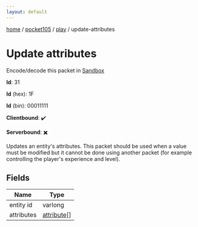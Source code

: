 ```yaml
---
layout: default
---
```


[home](/)  /  [pocket105](/protocol/pocket105)  /  [play](/protocol/pocket105/play)  /  update-attributes

# Update attributes

Encode/decode this packet in [Sandbox](../../../sandbox/pocket105#Play.UpdateAttributes)

**Id**: 31

**Id** (hex): 1F

**Id** (bin): 00011111

**Clientbound**: ✔️

**Serverbound**: ✖️

Updates an entity's attributes. This packet should be used when a value must be modified but it cannot be done using another packet (for example controlling the player's experience and level).

## Fields

Name | Type
---|---
entity id | varlong
attributes | [attribute](/protocol/pocket105/types/attribute)[]
